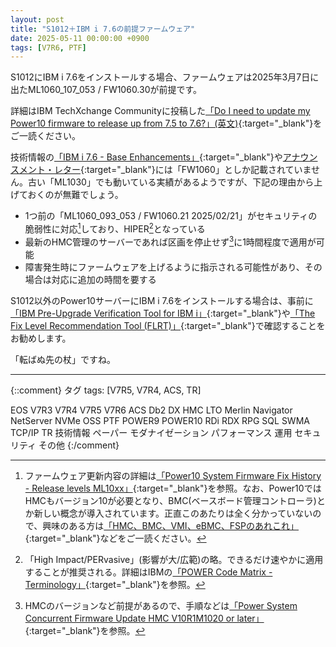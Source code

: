 ```yaml
---
layout: post
title: "S1012＋IBM i 7.6の前提ファームウェア"
date: 2025-05-11 00:00:00 +0900
tags: [V7R6, PTF]
---
```

S1012にIBM i 7.6をインストールする場合、ファームウェアは2025年3月7日に出たML1060_107_053 / FW1060.30が前提です。

詳細はIBM TechXchange Communityに投稿した[「Do I need to update my Power10 firmware to release up from 7.5 to 7.6?」(英文)](https://community.ibm.com/community/user/discussion/do-i-need-to-update-my-power10-firmware-to-release-up-from-75-to-76){:target="_blank"}をご一読ください。

技術情報の[「IBM i 7.6 - Base Enhancements」](https://www.ibm.com/support/pages/ibm-i-76-base-enhancements){:target="_blank"}や[アナウンスメント・レター](https://www.ibm.com/docs/en/announcements/i-76-release){:target="_blank"}には「FW1060」としか記載されていません。古い「ML1030」でも動いている実績があるようですが、下記の理由から上げておくのが無難でしょう。

- 1つ前の「ML1060_093_053 / FW1060.21 2025/02/21」がセキュリティの脆弱性に対応[^1]しており、HIPER[^2]となっている
- 最新のHMC管理のサーバーであれば区画を停止せず[^3]に1時間程度で適用が可能
- 障害発生時にファームウェアを上げるように指示される可能性があり、その場合は対応に追加の時間を要する

S1012以外のPower10サーバーにIBM i 7.6をインストールする場合は、事前に[「IBM Pre-Upgrade Verification Tool for IBM i」](https://www.ibm.com/support/pages/ibm-pre-upgrade-verification-tool-ibm-i){:target="_blank"}や[「The Fix Level Recommendation Tool (FLRT)」](https://esupport.ibm.com/customercare/flrt/power){:target="_blank"}で確認することをお勧めします。

「転ばぬ先の杖」ですね。


- - -
[^1]: ファームウェア更新内容の詳細は[「Power10 System Firmware Fix History - Release levels ML10xx」](https://www.ibm.com/support/pages/power10-system-firmware-fix-history-release-levels-ml10xx){:target="_blank"}を参照。なお、Power10ではHMCもバージョン10が必要となり、BMC(ベースボード管理コントローラ)とか新しい概念が導入されています。正直このあたりは全く分かっていないので、興味のある方は[「HMC、BMC、VMI、eBMC、FSPのあれこれ」](https://iworldweb.info/column/product/hmc_bmc_vmi_ebmc_fsp_ohmy){:target="_blank"}などをご一読ください。
[^2]: 「High Impact/PERvasive」(影響が大/広範)の略。できるだけ速やかに適用することが推奨される。詳細はIBMの[「POWER Code Matrix - Terminology」](https://www.ibm.com/support/pages/node/6555136){:target="_blank"}を参照。
[^3]: HMCのバージョンなど前提があるので、手順などは[「Power System Concurrent Firmware Update HMC V10R1M1020 or later」](https://www.ibm.com/support/pages/power-system-concurrent-firmware-update-hmc-v10r1m1020-or-later){:target="_blank"}を参照。


{::comment}
タグ
tags: [V7R5, V7R4, ACS, TR]

EOS
V7R3
V7R4
V7R5
V7R6
ACS
Db2
DX
HMC
LTO
Merlin
Navigator
NetServer
NVMe
OSS
PTF
POWER9
POWER10
RDi
RDX
RPG
SQL
SWMA
TCP/IP
TR
技術情報
ペーパー
モダナイゼーション
パフォーマンス
運用
セキュリティ
その他
{:/comment}
